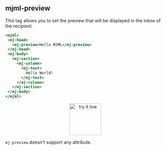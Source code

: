 ## mjml-preview

This tag allows you to set the preview that will be displayed in the inbox of the recipient.

 ```xml
<mjml>
  <mj-head>
    <mj-preview>Hello MJML</mj-preview>
  </mj-head>
  <mj-body>
    <mj-section>
      <mj-column>
        <mj-text>
          Hello World!           
        </mj-text>
      </mj-column>
    </mj-section>
  </mj-body>
</mjml>
 ```

<p align="center">
  <a href="https://mjml.io/try-it-live/components/head-preview">
    <img width="100px" src="https://mjml.io/assets/img/svg/TRYITLIVE.svg" alt="try it live" />
  </a>
</p>

`mj-preview` doesn't support any attribute.

